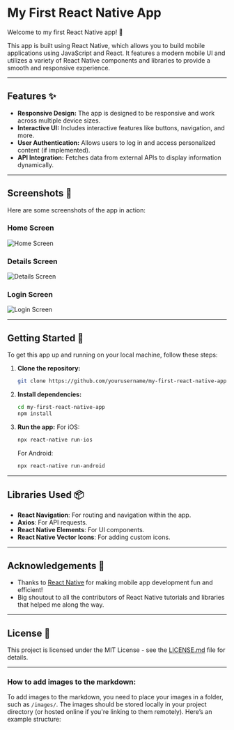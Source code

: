 # My First React Native App

Welcome to my first React Native app! 🎉

This app is built using React Native, which allows you to build mobile applications using JavaScript and React. It features a modern mobile UI and utilizes a variety of React Native components and libraries to provide a smooth and responsive experience.

---

## Features ✨

- **Responsive Design:** The app is designed to be responsive and work across multiple device sizes.
- **Interactive UI:** Includes interactive features like buttons, navigation, and more.
- **User Authentication:** Allows users to log in and access personalized content (if implemented).
- **API Integration:** Fetches data from external APIs to display information dynamically.

---

## Screenshots 📸

Here are some screenshots of the app in action:

### Home Screen
![Home Screen](./images/home_screen.jpg)

### Details Screen
![Details Screen](./images/details_screen.jpg)

### Login Screen
![Login Screen](./images/login_screen.jpg)

---

## Getting Started 🚀

To get this app up and running on your local machine, follow these steps:

1. **Clone the repository:**
    ```bash
    git clone https://github.com/yourusername/my-first-react-native-app.git
    ```
2. **Install dependencies:**
    ```bash
    cd my-first-react-native-app
    npm install
    ```

3. **Run the app:**
    For iOS:
    ```bash
    npx react-native run-ios
    ```

    For Android:
    ```bash
    npx react-native run-android
    ```

---

## Libraries Used 📦

- **React Navigation**: For routing and navigation within the app.
- **Axios**: For API requests.
- **React Native Elements**: For UI components.
- **React Native Vector Icons**: For adding custom icons.

---

## Acknowledgements 🙏

- Thanks to [React Native](https://reactnative.dev/) for making mobile app development fun and efficient!
- Big shoutout to all the contributors of React Native tutorials and libraries that helped me along the way.

---

## License 📝

This project is licensed under the MIT License - see the [LICENSE.md](LICENSE.md) file for details.

---

### How to add images to the markdown:

To add images to the markdown, you need to place your images in a folder, such as `/images/`. The images should be stored locally in your project directory (or hosted online if you're linking to them remotely). Here’s an example structure:


